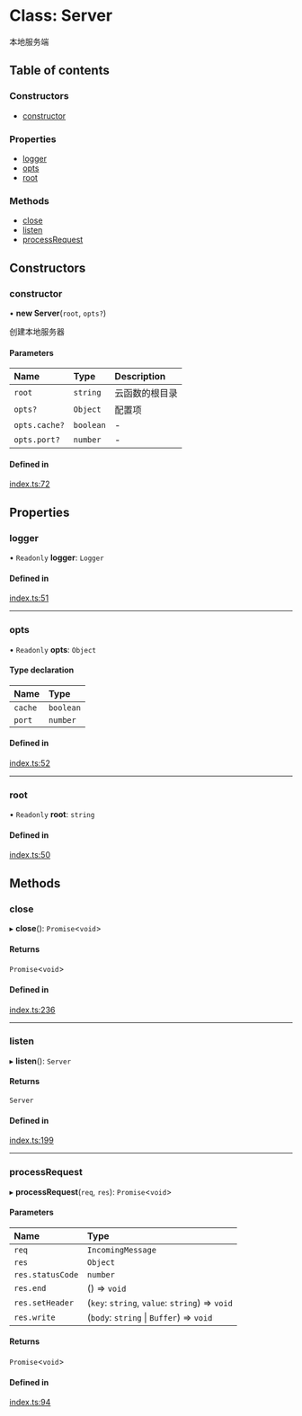 # Class: Server

本地服务端

## Table of contents

### Constructors

- [constructor](Server.md#constructor)

### Properties

- [logger](Server.md#logger)
- [opts](Server.md#opts)
- [root](Server.md#root)

### Methods

- [close](Server.md#close)
- [listen](Server.md#listen)
- [processRequest](Server.md#processrequest)

## Constructors

### constructor

• **new Server**(`root`, `opts?`)

创建本地服务器

#### Parameters

| Name | Type | Description |
| :------ | :------ | :------ |
| `root` | `string` | 云函数的根目录 |
| `opts?` | `Object` | 配置项 |
| `opts.cache?` | `boolean` | - |
| `opts.port?` | `number` | - |

#### Defined in

[index.ts:72](https://github.com/faasjs/faasjs/blob/1705fd2/packages/server/src/index.ts#L72)

## Properties

### logger

• `Readonly` **logger**: `Logger`

#### Defined in

[index.ts:51](https://github.com/faasjs/faasjs/blob/1705fd2/packages/server/src/index.ts#L51)

___

### opts

• `Readonly` **opts**: `Object`

#### Type declaration

| Name | Type |
| :------ | :------ |
| `cache` | `boolean` |
| `port` | `number` |

#### Defined in

[index.ts:52](https://github.com/faasjs/faasjs/blob/1705fd2/packages/server/src/index.ts#L52)

___

### root

• `Readonly` **root**: `string`

#### Defined in

[index.ts:50](https://github.com/faasjs/faasjs/blob/1705fd2/packages/server/src/index.ts#L50)

## Methods

### close

▸ **close**(): `Promise`<`void`\>

#### Returns

`Promise`<`void`\>

#### Defined in

[index.ts:236](https://github.com/faasjs/faasjs/blob/1705fd2/packages/server/src/index.ts#L236)

___

### listen

▸ **listen**(): `Server`

#### Returns

`Server`

#### Defined in

[index.ts:199](https://github.com/faasjs/faasjs/blob/1705fd2/packages/server/src/index.ts#L199)

___

### processRequest

▸ **processRequest**(`req`, `res`): `Promise`<`void`\>

#### Parameters

| Name | Type |
| :------ | :------ |
| `req` | `IncomingMessage` |
| `res` | `Object` |
| `res.statusCode` | `number` |
| `res.end` | () => `void` |
| `res.setHeader` | (`key`: `string`, `value`: `string`) => `void` |
| `res.write` | (`body`: `string` \| `Buffer`) => `void` |

#### Returns

`Promise`<`void`\>

#### Defined in

[index.ts:94](https://github.com/faasjs/faasjs/blob/1705fd2/packages/server/src/index.ts#L94)
